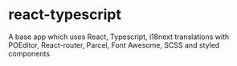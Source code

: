 # react-typescript

A base app which uses React, Typescript, i18next translations with POEditor, React-router, Parcel, Font Awesome, SCSS and styled components
